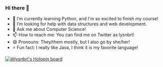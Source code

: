 ### Hi there 👋

- 🌱 I’m currently learning Python, and I'm so excited to finish my course!
- 🤔 I’m looking for help with data structures and web development.
- 💬 Ask me about Computer Science!
- 📫 How to reach me: You can find me on Twitter as lysnbrl!
- 😄 Pronouns: They/them mostly, but I also go by she/her!
- ⚡ Fun fact: I really like Java, I think it is my favorite language!

[![@lysnbrl's Holopin board](https://holopin.me/lysnbrl)](https://holopin.io/@lysnbrl)
